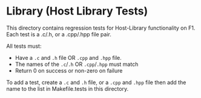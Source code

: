 # Library (Host Library Tests)

This directory contains regression tests for Host-Library functionality on
F1. Each test is a .c/.h, or a .cpp/.hpp file pair.

All tests must:
   - Have a `.c` and `.h` file OR `.cpp` and `.hpp` file. 
   - The names of the `.c`/`.h` OR `.cpp`/`.hpp` must match
   - Return 0 on success or non-zero on failure

To add a test, create a `.c` and `.h` file, or a `.cpp` and `.hpp` file then add
the name to the list in Makefile.tests in this directory.
